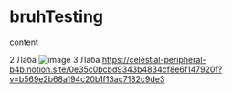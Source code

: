 # bruhTesting
content

2 Лаба ![image](https://user-images.githubusercontent.com/81990525/189217168-c8ff28b3-8c0d-4b9e-acc8-8ada60491666.png)
3 Лаба https://celestial-peripheral-b4b.notion.site/0e35c0bcbd9343b4834cf8e6f147920f?v=b569e2b68a194c20b1f13ac7182c9de3

